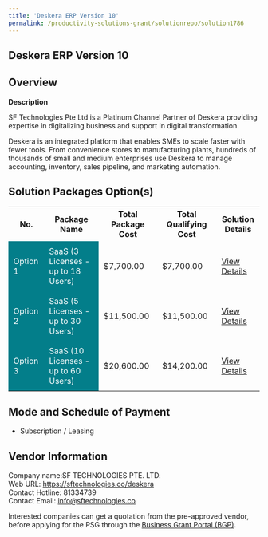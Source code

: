 ```yaml
---
title: 'Deskera ERP Version 10'
permalink: /productivity-solutions-grant/solutionrepo/solution1786
---
```


## Deskera ERP Version 10

## Overview

**Description**

SF Technologies Pte Ltd is a Platinum Channel Partner of Deskera providing expertise in digitalizing business and support in digital transformation.

Deskera is an integrated platform that enables SMEs to scale faster with fewer tools. From convenience stores to manufacturing plants, hundreds of thousands of small and medium enterprises use Deskera to manage accounting, inventory, sales pipeline, and marketing automation.

## Solution Packages Option(s)

<table>
<tr>
<th><b>No.</b></th>
<th><b>Package Name</b></th>
<th><b>Total Package Cost</b></th>
<th><b>Total Qualifying Cost</b></th>
<th><b>Solution Details</b></th>
</tr>
<tr>
<td style='padding: 10px; background-color: #037E8A; color: #FFFFFF;'>Option 1</td>
<td style='padding: 10px; background-color: #037E8A; color: #FFFFFF;'>SaaS (3 Licenses - up to 18 Users)</td>
<td style='padding: 10px;'>$7,700.00</td>
<td style='padding: 10px;'>$7,700.00</td>
<td style='padding: 10px;'><a href='https://www.gobusiness.gov.sg/images/psg/SF_TECHNOLOGIES_Deskera_DesensitisedPart1.pdf' target='_blank'>View Details</a></td>
</tr>
<tr>
<td style='padding: 10px; background-color: #037E8A; color: #FFFFFF;'>Option 2</td>
<td style='padding: 10px; background-color: #037E8A; color: #FFFFFF;'>SaaS (5 Licenses - up to 30 Users)</td>
<td style='padding: 10px;'>$11,500.00</td>
<td style='padding: 10px;'>$11,500.00</td>
<td style='padding: 10px;'><a href='https://www.gobusiness.gov.sg/images/psg/SF_TECHNOLOGIES_Deskera_DesensitisedPart2.pdf' target='_blank'>View Details</a></td>
</tr>
<tr>
<td style='padding: 10px; background-color: #037E8A; color: #FFFFFF;'>Option 3</td>
<td style='padding: 10px; background-color: #037E8A; color: #FFFFFF;'>SaaS (10 Licenses - up to 60 Users)</td>
<td style='padding: 10px;'>$20,600.00</td>
<td style='padding: 10px;'>$14,200.00</td>
<td style='padding: 10px;'><a href='https://www.gobusiness.gov.sg/images/psg/SF_TECHNOLOGIES_Deskera_DesensitisedPart3.pdf' target='_blank'>View Details</a></td>
</tr>
</table>

## Mode and Schedule of Payment

 - Subscription / Leasing

## Vendor Information

 Company name:SF TECHNOLOGIES PTE. LTD.<br>Web URL: https://sftechnologies.co/deskera <br>Contact Hotline: 81334739 <br>Contact Email: info@sftechnologies.co 

Interested companies can get a quotation from the pre-approved vendor, before applying for the PSG through the <a href='https://www.businessgrants.gov.sg/' target='_blank' rel='noopener'>Business Grant Portal (BGP)</a>.

<script src="/jquery/resize-tables.js"></script>
